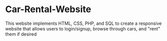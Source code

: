 # Car-Rental-Website
This website implements HTML, CSS, PHP, and SQL to create a responsive website that allows users to login/signup, browse through cars, and "rent" them if desired
